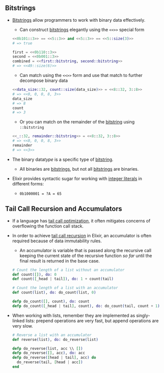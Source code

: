 ## Bitstrings

- [Bitstrings][bitstring] allow programmers to work with binary data effectively.

  - Can construct [bitstrings][bitstring] elegantly using the `<<>>` special form

  ```elixir
  <<0b101::3>> == <<5::3>> and <<5::3>> == <<5::size(3)>>
  # => true

  first = <<0b110::3>>
  second = <<0b001::3>>
  combined = <<first::bitstring, second::bitstring>>
  # => <<49::size(6)>>
  ```

  - Can match using the `<<>>` form and use that match to further decompose binary data

  ```elixir
  <<data_size::32, count::size(data_size)>> = <<8::32, 3::8>>
  # => <<0, 0, 0, 8, 3>>
  data_size
  # => 8
  count
  # => 3
  ```

  - Or you can match on the remainder of the [bitstring][bitstring] using `::bitstring`

  ```elixir
  <<_::32, remainder::bitstring>> = <<8::32, 3::8>>
  # => <<0, 0, 0, 8, 3>>
  remainder
  # => <<3>>
  ```

- The binary data*type* is a specific type of [bitstring][bitstring].
  - All binaries are [bitstrings][bitstring], but not all [bitstrings][bitstring] are binaries.
- Elixir provides syntactic sugar for working with [integer literals][integer-literal] in different forms:
  - `0b1000001 = ?A = 65`

## Tail Call Recursion and Accumulators

- If a language has [tail call optimization][recursion-tco], it often mitigates concerns of overflowing the function call stack.
- In order to achieve [tail call recursion][recursion-tco] in Elixir, an accumulator is often required because of data immutability rules.

  - An accumulator is variable that is passed along the recursive call keeping the current state of the recursive function _so far_ until the final result is returned in the base case.

  ```elixir
  # Count the length of a list without an accumulator
  def count([]), do: 0
  def count([_head | tail]), do: 1 + count(tail)

  # Count the length of a list with an accumulator
  def count(list), do: do_count(list, 0)

  defp do_count([], count), do: count
  defp do_count([_head | tail], count), do: do_count(tail, count + 1)
  ```

- When working with lists, remember they are implemented as singly-linked lists: prepend operations are very fast, but append operations are very slow.

  ```elixir
  # Reverse a list with an accumulator
  def reverse(list), do: do_reverse(list)

  defp do_reverse(list, acc \\ [])
  defp do_reverse([], acc), do: acc
  defp do_reverse([head | tail], acc) do
    do_reverse(tail, [head | acc])
  end
  ```

[integer-literal]: https://hexdocs.pm/elixir/master/syntax-reference.html#integers-in-other-bases-and-unicode-code-points
[codepoint]: https://elixir-lang.org/getting-started/binaries-strings-and-char-lists.html#unicode-and-code-points
[charlist]: https://elixir-lang.org/getting-started/binaries-strings-and-char-lists.html#charlists
[bitstring]: https://elixir-lang.org/getting-started/binaries-strings-and-char-lists.html#bitstrings
[bitstring-form]: https://hexdocs.pm/elixir/Kernel.SpecialForms.html#%3C%3C%3E%3E/1
[bitstring-matching]: https://hexdocs.pm/elixir/Kernel.SpecialForms.html#%3C%3C%3E%3E/1-binary-bitstring-matching
[type-operator]: https://hexdocs.pm/elixir/Kernel.SpecialForms.html#::/2
[recursion-tco]: https://en.wikipedia.org/wiki/Tail_call
[hd]: https://hexdocs.pm/elixir/Kernel.html?#hd/1
[tl]: https://hexdocs.pm/elixir/Kernel.html?#tl/1
[list]: https://hexdocs.pm/elixir/List.html#content
